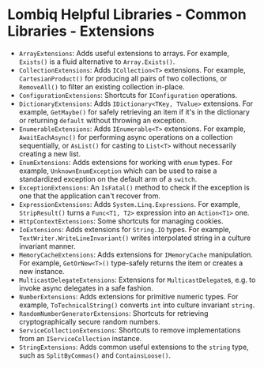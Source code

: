 # Lombiq Helpful Libraries - Common Libraries - Extensions

- `ArrayExtensions`: Adds useful extensions to arrays. For example, `Exists()` is a fluid alternative to `Array.Exists()`.
- `CollectionExtensions`: Adds `ICollection<T>` extensions. For example, `CartesianProduct()` for producing all pairs of two collections, or `RemoveAll()` to filter an existing collection in-place.
- `ConfigurationExtensions`: Shortcuts for `IConfiguration` operations.
- `DictionaryExtensions`: Adds `IDictionary<TKey, TValue>` extensions. For example, `GetMaybe()` for safely retrieving an item if it's in the dictionary or returning `default` without throwing an exception.
- `EnumerableExtensions`: Adds `IEnumerable<T>` extensions. For example, `AwaitEachAsync()` for performing async operations on a collection sequentially, or `AsList()` for casting to `List<T>` without necessarily creating a new list.
- `EnumExtensions`: Adds extensions for working with `enum` types. For example, `UnknownEnumException` which can be used to raise a standardized exception on the default arm of a `switch`.
- `ExceptionExtensions`: An `IsFatal()` method to check if the exception is one that the application can't recover from.
- `ExpressionExtensions`: Adds `System.Linq.Expressions`. For example, `StripResult()` turns a `Func<T1, T2>` expression into an `Action<T1>` one.
- `HttpContextExtensions`: Some shortcuts for managing cookies.
- `IoExtensions`: Adds extensions for `String.IO` types. For example, `TextWriter.WriteLineInvariant()` writes interpolated string in a culture invariant manner.
- `MemoryCacheExtensions`: Adds extensions for `IMemoryCache` manipulation. For example, `GetOrNew<T>()` type-safely returns the item or creates a new instance.
- `MulticastDelegateExtensions`: Extensions for `MulticastDelegate`s, e.g. to invoke async delegates in a safe fashion.
- `NumberExtensions`: Adds extensions for primitive numeric types. For example, `ToTechnicalString()` converts `int` into culture invariant `string`.
- `RandomNumberGeneratorExtensions`: Shortcuts for retrieving cryptographically secure random numbers.
- `ServiceCollectionExtensions`: Shortcuts to remove implementations from an `IServiceCollection` instance.
- `StringExtensions`: Adds common useful extensions to the `string` type, such as `SplitByCommas()` and `ContainsLoose()`.
